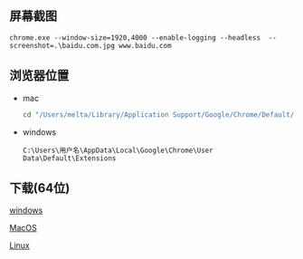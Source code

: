 ## 屏幕截图

```
chrome.exe --window-size=1920,4000 --enable-logging --headless  --screenshot=.\baidu.com.jpg www.baidu.com
```

## 浏览器位置

- mac

  ```bash
  cd "/Users/melta/Library/Application Support/Google/Chrome/Default/Extensions"
  ```

- windows

  ```
  C:\Users\用户名\AppData\Local\Google\Chrome\User Data\Default\Extensions
  ```

## 下载(64位)

[windows](https://www.chromedownloads.net/chrome64win-stable/list_2_1.html)

[MacOS](https://www.chromedownloads.net/chrome64osx-stable/)

[Linux](https://www.chromedownloads.net/chrome64linux-stable/)

